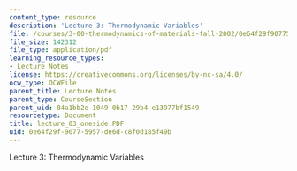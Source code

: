 ```yaml
---
content_type: resource
description: 'Lecture 3: Thermodynamic Variables'
file: /courses/3-00-thermodynamics-of-materials-fall-2002/0e64f29f90775957de6dc8f0d185f49b_lecture_03_oneside.PDF
file_size: 142312
file_type: application/pdf
learning_resource_types:
- Lecture Notes
license: https://creativecommons.org/licenses/by-nc-sa/4.0/
ocw_type: OCWFile
parent_title: Lecture Notes
parent_type: CourseSection
parent_uid: 84a1bb2e-1049-0b17-29b4-e13977bf1549
resourcetype: Document
title: lecture_03_oneside.PDF
uid: 0e64f29f-9077-5957-de6d-c8f0d185f49b
---
```

Lecture 3: Thermodynamic Variables